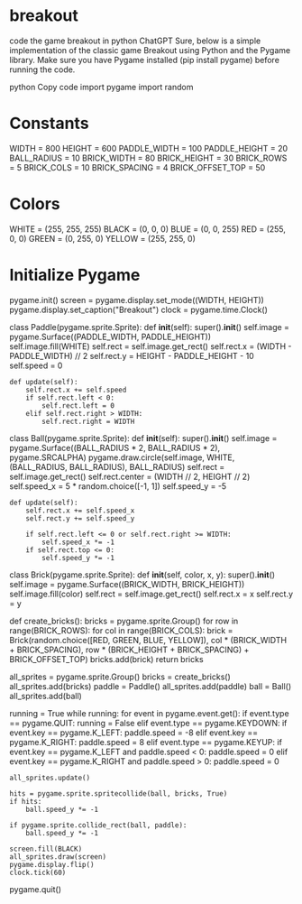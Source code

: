 # breakout

code the game breakout in python 
ChatGPT
Sure, below is a simple implementation of the classic game Breakout using Python and the Pygame library. Make sure you have Pygame installed (pip install pygame) before running the code.

python
Copy code
import pygame
import random

# Constants
WIDTH = 800
HEIGHT = 600
PADDLE_WIDTH = 100
PADDLE_HEIGHT = 20
BALL_RADIUS = 10
BRICK_WIDTH = 80
BRICK_HEIGHT = 30
BRICK_ROWS = 5
BRICK_COLS = 10
BRICK_SPACING = 4
BRICK_OFFSET_TOP = 50

# Colors
WHITE = (255, 255, 255)
BLACK = (0, 0, 0)
BLUE = (0, 0, 255)
RED = (255, 0, 0)
GREEN = (0, 255, 0)
YELLOW = (255, 255, 0)

# Initialize Pygame
pygame.init()
screen = pygame.display.set_mode((WIDTH, HEIGHT))
pygame.display.set_caption("Breakout")
clock = pygame.time.Clock()

class Paddle(pygame.sprite.Sprite):
    def __init__(self):
        super().__init__()
        self.image = pygame.Surface((PADDLE_WIDTH, PADDLE_HEIGHT))
        self.image.fill(WHITE)
        self.rect = self.image.get_rect()
        self.rect.x = (WIDTH - PADDLE_WIDTH) // 2
        self.rect.y = HEIGHT - PADDLE_HEIGHT - 10
        self.speed = 0

    def update(self):
        self.rect.x += self.speed
        if self.rect.left < 0:
            self.rect.left = 0
        elif self.rect.right > WIDTH:
            self.rect.right = WIDTH

class Ball(pygame.sprite.Sprite):
    def __init__(self):
        super().__init__()
        self.image = pygame.Surface((BALL_RADIUS * 2, BALL_RADIUS * 2), pygame.SRCALPHA)
        pygame.draw.circle(self.image, WHITE, (BALL_RADIUS, BALL_RADIUS), BALL_RADIUS)
        self.rect = self.image.get_rect()
        self.rect.center = (WIDTH // 2, HEIGHT // 2)
        self.speed_x = 5 * random.choice([-1, 1])
        self.speed_y = -5

    def update(self):
        self.rect.x += self.speed_x
        self.rect.y += self.speed_y

        if self.rect.left <= 0 or self.rect.right >= WIDTH:
            self.speed_x *= -1
        if self.rect.top <= 0:
            self.speed_y *= -1

class Brick(pygame.sprite.Sprite):
    def __init__(self, color, x, y):
        super().__init__()
        self.image = pygame.Surface((BRICK_WIDTH, BRICK_HEIGHT))
        self.image.fill(color)
        self.rect = self.image.get_rect()
        self.rect.x = x
        self.rect.y = y

def create_bricks():
    bricks = pygame.sprite.Group()
    for row in range(BRICK_ROWS):
        for col in range(BRICK_COLS):
            brick = Brick(random.choice([RED, GREEN, BLUE, YELLOW]), col * (BRICK_WIDTH + BRICK_SPACING),
                          row * (BRICK_HEIGHT + BRICK_SPACING) + BRICK_OFFSET_TOP)
            bricks.add(brick)
    return bricks

all_sprites = pygame.sprite.Group()
bricks = create_bricks()
all_sprites.add(bricks)
paddle = Paddle()
all_sprites.add(paddle)
ball = Ball()
all_sprites.add(ball)

running = True
while running:
    for event in pygame.event.get():
        if event.type == pygame.QUIT:
            running = False
        elif event.type == pygame.KEYDOWN:
            if event.key == pygame.K_LEFT:
                paddle.speed = -8
            elif event.key == pygame.K_RIGHT:
                paddle.speed = 8
        elif event.type == pygame.KEYUP:
            if event.key == pygame.K_LEFT and paddle.speed < 0:
                paddle.speed = 0
            elif event.key == pygame.K_RIGHT and paddle.speed > 0:
                paddle.speed = 0

    all_sprites.update()

    hits = pygame.sprite.spritecollide(ball, bricks, True)
    if hits:
        ball.speed_y *= -1

    if pygame.sprite.collide_rect(ball, paddle):
        ball.speed_y *= -1

    screen.fill(BLACK)
    all_sprites.draw(screen)
    pygame.display.flip()
    clock.tick(60)

pygame.quit()
